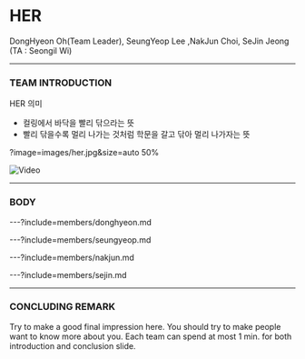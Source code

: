 # HER

DongHyeon Oh(Team Leader), SeungYeop Lee ,NakJun Choi, SeJin Jeong (TA : Seongil Wi)

---

### TEAM INTRODUCTION

HER 의미
 - 컬링에서 바닥을 빨리 닦으라는 뜻
 - 빨리 닦을수록 멀리 나가는 것처럼 학문을 갈고 닦아 멀리 나가자는 뜻


?image=images/her.jpg&size=auto 50%

![Video](https://www.youtube.com/embed/buolc1_P4f0)

---

### BODY

---?include=members/donghyeon.md

---?include=members/seungyeop.md

---?include=members/nakjun.md

---?include=members/sejin.md

---

### CONCLUDING REMARK

Try to make a good final impression here. You should try to make people want to
know more about you. Each team can spend at most 1 min. for both introduction
and conclusion slide.
